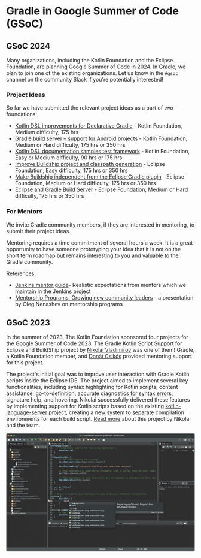 # Gradle in Google Summer of Code (GSoC)

## GSoC 2024

Many organizations, including the Kotlin Foundation and the Eclipse Foundation, are planning Google Summer of Code in 2024.
In Gradle, we plan to join one of the existing organizations.
Let us know in the `#gsoc` channel on the community Slack if you're potentially interested!

### Project Ideas

So far we have submitted the relevant project ideas as a part of two foundations:

- [Kotlin DSL improvements for Declarative Gradle](https://kotlinlang.org/docs/gsoc-2024.html#kotlin-dsl-improvements-for-declarative-gradle-medium-175-hrs) -
  Kotlin Foundation, Medium difficulty, 175 hrs
- [Gradle build server – support for Android projects](https://kotlinlang.org/docs/gsoc-2024.html#gradle-build-server-support-for-android-projects-medium-or-hard-175-hrs-or-350-hrs) -
  Kotlin Foundation, Medium or Hard difficulty, 175 hrs or 350 hrs
- [Kotlin DSL documentation samples test framework](https://kotlinlang.org/docs/gsoc-2024.html#kotlin-dsl-documentation-samples-test-framework-easy-or-medium-90-hrs-or-175-hrs) -
  Kotlin Foundation, Easy or Medium difficulty, 90 hrs or 175 hrs
- [Improve Buildship project and classpath generation](https://gitlab.eclipse.org/eclipsefdn/emo-team/gsoc-at-the-ef/-/issues/7) -
  Eclipse Foundation, Easy difficulty, 175 hrs or 350 hrs
- [Make Buildship independent from the Eclipse Gradle plugin](https://gitlab.eclipse.org/eclipsefdn/emo-team/gsoc-at-the-ef/-/issues/6) -
  Eclipse Foundation, Medium or Hard difficulty, 175 hrs or 350 hrs
- [Eclipse and Gradle Build Server](https://gitlab.eclipse.org/eclipsefdn/emo-team/gsoc-at-the-ef/-/issues/5) -
  Eclipse Foundation, Medium or Hard difficulty, 175 hrs or 350 hrs

### For Mentors

We invite Gradle community members, if they are interested in mentoring, to submit their project ideas.

Mentoring requires a time commitment of several hours a week.
It is a great opportunity to have someone prototyping your idea
that it is not on the short term roadmap
but remains interesting to you and valuable to the Gradle community.

References:

- [Jenkins mentor guide](https://www.jenkins.io/projects/gsoc/mentors/)-
  Realistic expectations from mentors which we maintain in the Jenkins project
- [Mentorship Programs. Growing new community leaders](https://speakerdeck.com/onenashev/mentorship-programs-growing-new-team-and-community-leaders) -
  a presentation by Oleg Nenashev on mentorship programs

## GSoC 2023

In the summer of 2023, The Kotlin Foundation sponsored four projects for the Google Summer of Code 2023.
The Gradle Kotlin Script Support for Eclipse and BuildShip project by [Nikolai Vladimirov](https://www.linkedin.com/in/vladimir0v/) was one of them!
Gradle, a Kotlin Foundation member, and [Donát Csikós](https://github.com/donat) provided mentoring support for this project.

The project's initial goal was to improve user interaction with Gradle Kotlin scripts inside the Eclipse IDE.
The project aimed to implement several key functionalities, including syntax highlighting for Kotlin scripts, content assistance, go-to-definition, accurate diagnostics for syntax errors, signature help, and hovering.
Nikolai successfully delivered these features by implementing support for Kotlin scripts based on the existing [kotlin-language-server](https://github.com/fwcd/kotlin-language-server) project,
creating a new system to separate compilation environments for each build script.
[Read more](https://kotlinfoundation.org/news/gsoc-2023-eclipse-gradle-kotlin/) about this project by Nikolai and the team.

![Syntax highlighting for .kts scripts in Eclipse IDE](./2023/buildship-syntax-demo.png "Syntax highlighting for .kts scripts in Eclipse IDE")
